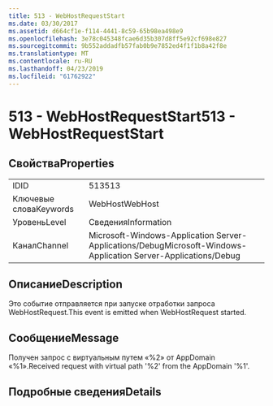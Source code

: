```yaml
---
title: 513 - WebHostRequestStart
ms.date: 03/30/2017
ms.assetid: d664cf1e-f114-4441-8c59-65b98ea498e9
ms.openlocfilehash: 3e78c045348fcae6d35b307d8ff5e92cf698e827
ms.sourcegitcommit: 9b552addadfb57fab0b9e7852ed4f1f1b8a42f8e
ms.translationtype: MT
ms.contentlocale: ru-RU
ms.lasthandoff: 04/23/2019
ms.locfileid: "61762922"
---
```

# <a name="513---webhostrequeststart"></a><span data-ttu-id="7bb32-102">513 - WebHostRequestStart</span><span class="sxs-lookup"><span data-stu-id="7bb32-102">513 - WebHostRequestStart</span></span>
## <a name="properties"></a><span data-ttu-id="7bb32-103">Свойства</span><span class="sxs-lookup"><span data-stu-id="7bb32-103">Properties</span></span>  
  
|||  
|-|-|  
|<span data-ttu-id="7bb32-104">ID</span><span class="sxs-lookup"><span data-stu-id="7bb32-104">ID</span></span>|<span data-ttu-id="7bb32-105">513</span><span class="sxs-lookup"><span data-stu-id="7bb32-105">513</span></span>|  
|<span data-ttu-id="7bb32-106">Ключевые слова</span><span class="sxs-lookup"><span data-stu-id="7bb32-106">Keywords</span></span>|<span data-ttu-id="7bb32-107">WebHost</span><span class="sxs-lookup"><span data-stu-id="7bb32-107">WebHost</span></span>|  
|<span data-ttu-id="7bb32-108">Уровень</span><span class="sxs-lookup"><span data-stu-id="7bb32-108">Level</span></span>|<span data-ttu-id="7bb32-109">Сведения</span><span class="sxs-lookup"><span data-stu-id="7bb32-109">Information</span></span>|  
|<span data-ttu-id="7bb32-110">Канал</span><span class="sxs-lookup"><span data-stu-id="7bb32-110">Channel</span></span>|<span data-ttu-id="7bb32-111">Microsoft-Windows-Application Server-Applications/Debug</span><span class="sxs-lookup"><span data-stu-id="7bb32-111">Microsoft-Windows-Application Server-Applications/Debug</span></span>|  
  
## <a name="description"></a><span data-ttu-id="7bb32-112">Описание</span><span class="sxs-lookup"><span data-stu-id="7bb32-112">Description</span></span>  
 <span data-ttu-id="7bb32-113">Это событие отправляется при запуске отработки запроса WebHostRequest.</span><span class="sxs-lookup"><span data-stu-id="7bb32-113">This event is emitted when WebHostRequest started.</span></span>  
  
## <a name="message"></a><span data-ttu-id="7bb32-114">Сообщение</span><span class="sxs-lookup"><span data-stu-id="7bb32-114">Message</span></span>  
 <span data-ttu-id="7bb32-115">Получен запрос с виртуальным путем «%2» от AppDomain «%1».</span><span class="sxs-lookup"><span data-stu-id="7bb32-115">Received request with virtual path '%2' from the AppDomain '%1'.</span></span>  
  
## <a name="details"></a><span data-ttu-id="7bb32-116">Подробные сведения</span><span class="sxs-lookup"><span data-stu-id="7bb32-116">Details</span></span>
